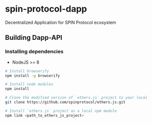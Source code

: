 # spin-protocol-dapp
Decentralized Application for SPIN Protocol ecosystem

## Building Dapp-API

### Installing dependencies
* NodeJS >= 8

```bash
# Install browserify
npm install -g browserify

# Install node modules
npm install

# Clone the modified version of `ethers.js` project to your local 
git clone https://github.com/spinprotocol/ethers.js.git

# Install `ethers.js` project as a local npm module
npm link <path_to_ethers_js_project>

```
